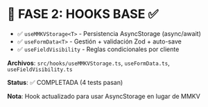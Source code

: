 # 🔄 FASE 2: HOOKS BASE ✅

- ✅ `useMMKVStorage<T>` - Persistencia AsyncStorage (async/await)
- ✅ `useFormData<T>` - Gestión + validación Zod + auto-save
- ✅ `useFieldVisibility` - Reglas condicionales por cliente

**Archivos**: `src/hooks/useMMKVStorage.ts`, `useFormData.ts`, `useFieldVisibility.ts`

**Status**: ✅ COMPLETADA (4 tests pasan)

**Nota**: Hook actualizado para usar AsyncStorage en lugar de MMKV

```
